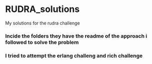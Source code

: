 # RUDRA_solutions
My solutions for the rudra challenge 

### Incide the folders they have the readme of the approach i followed to solve the problem 

### I tried to attempt the erlang challeng and rich challenge 
